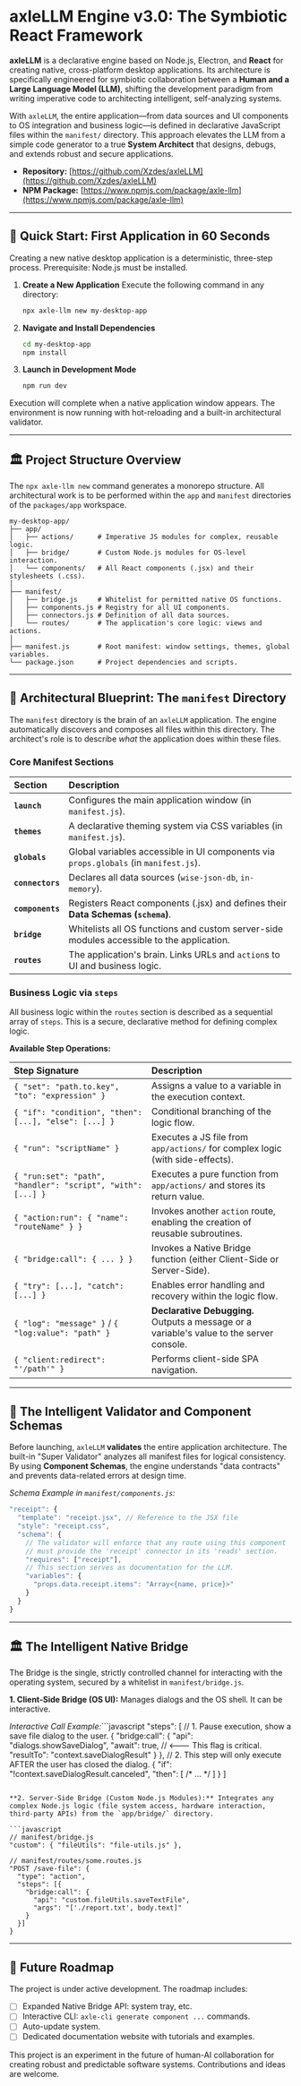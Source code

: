 # axleLLM Engine v3.0: The Symbiotic React Framework

**axleLLM** is a declarative engine based on Node.js, Electron, and **React** for creating native, cross-platform desktop applications. Its architecture is specifically engineered for symbiotic collaboration between a **Human and a Large Language Model (LLM)**, shifting the development paradigm from writing imperative code to architecting intelligent, self-analyzing systems.

With `axleLLM`, the entire application—from data sources and UI components to OS integration and business logic—is defined in declarative JavaScript files within the `manifest/` directory. This approach elevates the LLM from a simple code generator to a true **System Architect** that designs, debugs, and extends robust and secure applications.

*   **Repository:** [https://github.com/Xzdes/axleLLM](https://github.com/Xzdes/axleLLM)
*   **NPM Package:** [https://www.npmjs.com/package/axle-llm](https://www.npmjs.com/package/axle-llm)

---

## 🚀 Quick Start: First Application in 60 Seconds

Creating a new native desktop application is a deterministic, three-step process. Prerequisite: Node.js must be installed.

1.  **Create a New Application**
    Execute the following command in any directory:
    ```bash
    npx axle-llm new my-desktop-app
    ```

2.  **Navigate and Install Dependencies**
    ```bash
    cd my-desktop-app
    npm install
    ```

3.  **Launch in Development Mode**
    ```bash
    npm run dev
    ```
Execution will complete when a native application window appears. The environment is now running with hot-reloading and a built-in architectural validator.

---

## 🏛️ Project Structure Overview

The `npx axle-llm new` command generates a monorepo structure. All architectural work is to be performed within the `app` and `manifest` directories of the `packages/app` workspace.

```
my-desktop-app/
├── app/
│   ├── actions/      # Imperative JS modules for complex, reusable logic.
│   ├── bridge/       # Custom Node.js modules for OS-level interaction.
│   └── components/   # All React components (.jsx) and their stylesheets (.css).
│
├── manifest/
│   ├── bridge.js     # Whitelist for permitted native OS functions.
│   ├── components.js # Registry for all UI components.
│   ├── connectors.js # Definition of all data sources.
│   └── routes/       # The application's core logic: views and actions.
│
├── manifest.js       # Root manifest: window settings, themes, global variables.
└── package.json      # Project dependencies and scripts.
```

---

## 📖 Architectural Blueprint: The `manifest` Directory

The `manifest` directory is the brain of an `axleLLM` application. The engine automatically discovers and composes all files within this directory. The architect's role is to describe *what* the application does within these files.

### Core Manifest Sections

| Section      | Description                                                                 |
| :----------- | :-------------------------------------------------------------------------- |
| **`launch`**   | Configures the main application window (in `manifest.js`).                  |
| **`themes`**   | A declarative theming system via CSS variables (in `manifest.js`).          |
| **`globals`**  | Global variables accessible in UI components via `props.globals` (in `manifest.js`). |
| **`connectors`** | Declares all data sources (`wise-json-db`, `in-memory`).                    |
| **`components`** | Registers React components (.jsx) and defines their **Data Schemas (`schema`)**. |
| **`bridge`**   | Whitelists all OS functions and custom server-side modules accessible to the application. |
| **`routes`**   | The application's brain. Links URLs and `action`s to UI and business logic. |

### Business Logic via `steps`

All business logic within the `routes` section is described as a sequential array of `steps`. This is a secure, declarative method for defining complex logic.

**Available Step Operations:**

| Step Signature                                           | Description                                                                              |
| :------------------------------------------------------- | :--------------------------------------------------------------------------------------- |
| `{ "set": "path.to.key", "to": "expression" }`             | Assigns a value to a variable in the execution context.                                  |
| `{ "if": "condition", "then": [...], "else": [...] }`      | Conditional branching of the logic flow.                                                 |
| `{ "run": "scriptName" }`                                 | Executes a JS file from `app/actions/` for complex logic (with side-effects).            |
| `{ "run:set": "path", "handler": "script", "with": [...] }` | Executes a pure function from `app/actions/` and stores its return value.                |
| `{ "action:run": { "name": "routeName" } }`                 | Invokes another `action` route, enabling the creation of reusable subroutines.         |
| `{ "bridge:call": { ... } }`                               | Invokes a Native Bridge function (either Client-Side or Server-Side).                    |
| `{ "try": [...], "catch": [...] }`                          | Enables error handling and recovery within the logic flow.                               |
| `{ "log": "message" }` / `{ "log:value": "path" }`          | **Declarative Debugging.** Outputs a message or a variable's value to the server console. |
| `{ "client:redirect": "'/path'" }`                         | Performs client-side SPA navigation.                                                     |

---

## 🔬 The Intelligent Validator and Component Schemas

Before launching, `axleLLM` **validates** the entire application architecture. The built-in "Super Validator" analyzes all manifest files for logical consistency. By using **Component Schemas**, the engine understands "data contracts" and prevents data-related errors at design time.

*Schema Example in `manifest/components.js`:*
```javascript
"receipt": { 
  "template": "receipt.jsx", // Reference to the JSX file
  "style": "receipt.css",
  "schema": {
    // The validator will enforce that any route using this component
    // must provide the 'receipt' connector in its 'reads' section.
    "requires": ["receipt"],
    // This section serves as documentation for the LLM.
    "variables": {
      "props.data.receipt.items": "Array<{name, price}>"
    }
  }
}
```

---

## 🏛️ The Intelligent Native Bridge

The Bridge is the single, strictly controlled channel for interacting with the operating system, secured by a whitelist in `manifest/bridge.js`.

**1. Client-Side Bridge (OS UI):** Manages dialogs and the OS shell. It can be interactive.

*Interactive Call Example:*```javascript
"steps": [
  // 1. Pause execution, show a save file dialog to the user.
  {
    "bridge:call": {
      "api": "dialogs.showSaveDialog",
      "await": true, // <--- This flag is critical.
      "resultTo": "context.saveDialogResult"
    }
  },
  // 2. This step will only execute AFTER the user has closed the dialog.
  { "if": "!context.saveDialogResult.canceled", "then": [ /* ... */ ] }
]
```

**2. Server-Side Bridge (Custom Node.js Modules):** Integrates any complex Node.js logic (file system access, hardware interaction, third-party APIs) from the `app/bridge/` directory.

```javascript
// manifest/bridge.js
"custom": { "fileUtils": "file-utils.js" },

// manifest/routes/some.routes.js
"POST /save-file": {
  "type": "action",
  "steps": [{
    "bridge:call": {
      "api": "custom.fileUtils.saveTextFile",
      "args": "['./report.txt', body.text]"
    }
  }]
}
```

---

## 🔮 Future Roadmap

The project is under active development. The roadmap includes:
*   [ ] Expanded Native Bridge API: system tray, etc.
*   [ ] Interactive CLI: `axle-cli generate component ...` commands.
*   [ ] Auto-update system.
*   [ ] Dedicated documentation website with tutorials and examples.

This project is an experiment in the future of human-AI collaboration for creating robust and predictable software systems. Contributions and ideas are welcome.